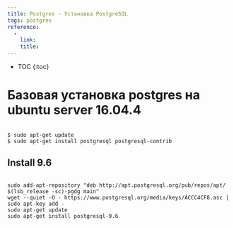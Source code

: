 ```yaml
---
title: Postgres - Установка PostgreSQL
tags: postgres
reference:
  -
    link:
    title:
---
```


* TOC 
{:toc}

# Базовая установка postgres на ubuntu server 16.04.4

<pre><code class="shell">
$ sudo apt-get update
$ sudo apt-get install postgresql postgresql-contrib
</code></pre>

## Install 9.6

<pre><code class="perl">
sudo add-apt-repository "deb http://apt.postgresql.org/pub/repos/apt/ $(lsb_release -sc)-pgdg main"
wget --quiet -O - https://www.postgresql.org/media/keys/ACCC4CF8.asc | sudo apt-key add -
sudo apt-get update
sudo apt-get install postgresql-9.6
</code></pre>